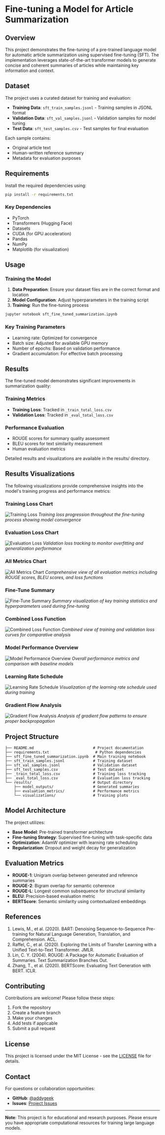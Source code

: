 # Fine-tuning a Model for Article Summarization

## Overview
This project demonstrates the fine-tuning of a pre-trained language model for automatic article summarization using supervised fine-tuning (SFT). The implementation leverages state-of-the-art transformer models to generate concise and coherent summaries of articles while maintaining key information and context.

## Dataset
The project uses a curated dataset for training and evaluation:
- **Training Data**: `sft_train_samples.jsonl` - Training samples in JSONL format
- **Validation Data**: `sft_val_samples.jsonl` - Validation samples for model tuning
- **Test Data**: `sft_test_samples.csv` - Test samples for final evaluation

Each sample contains:
- Original article text
- Human-written reference summary
- Metadata for evaluation purposes

## Requirements
Install the required dependencies using:
```bash
pip install -r requirements.txt
```

### Key Dependencies
- PyTorch
- Transformers (Hugging Face)
- Datasets
- CUDA (for GPU acceleration)
- Pandas
- NumPy
- Matplotlib (for visualization)

## Usage
### Training the Model
1. **Data Preparation**: Ensure your dataset files are in the correct format and location
2. **Model Configuration**: Adjust hyperparameters in the training script
3. **Training**: Run the fine-tuning process

```bash
jupyter notebook sft_fine_tuned_summarization.ipynb
```

### Key Training Parameters
- Learning rate: Optimized for convergence
- Batch size: Adjusted for available GPU memory
- Number of epochs: Based on validation performance
- Gradient accumulation: For effective batch processing

## Results
The fine-tuned model demonstrates significant improvements in summarization quality:

### Training Metrics
- **Training Loss**: Tracked in `_train_total_loss.csv`
- **Validation Loss**: Tracked in `_eval_total_loss.csv`

### Performance Evaluation
- ROUGE scores for summary quality assessment
- BLEU scores for text similarity measurement
- Human evaluation metrics

Detailed results and visualizations are available in the results/ directory.

## Results Visualizations

The following visualizations provide comprehensive insights into the model's training progress and performance metrics:

### Training Loss Chart
![Training Loss](https://raw.githubusercontent.com/addygeek/Fine-tuning-a-model-for-article-summarization/main/results/training_loss.png)
*Training loss progression throughout the fine-tuning process showing model convergence*

### Evaluation Loss Chart
![Evaluation Loss](https://raw.githubusercontent.com/addygeek/Fine-tuning-a-model-for-article-summarization/main/results/evaluation_loss.png)
*Validation loss tracking to monitor overfitting and generalization performance*

### All Metrics Chart
![All Metrics Chart](https://raw.githubusercontent.com/addygeek/Fine-tuning-a-model-for-article-summarization/main/results/all_metrics_chart.png)
*Comprehensive view of all evaluation metrics including ROUGE scores, BLEU scores, and loss functions*

### Fine-Tune Summary
![Fine-Tune Summary](https://raw.githubusercontent.com/addygeek/Fine-tuning-a-model-for-article-summarization/main/results/fine_tune_summary.png)
*Summary visualization of key training statistics and hyperparameters used during fine-tuning*

### Combined Loss Function
![Combined Loss Function](https://raw.githubusercontent.com/addygeek/Fine-tuning-a-model-for-article-summarization/main/results/combined_loss_function.png)
*Combined view of training and validation loss curves for comparative analysis*

### Model Performance Overview
![Model Performance Overview](https://raw.githubusercontent.com/addygeek/Fine-tuning-a-model-for-article-summarization/main/results/model_performance_overview.png)
*Overall performance metrics and comparison with baseline models*

### Learning Rate Schedule
![Learning Rate Schedule](https://raw.githubusercontent.com/addygeek/Fine-tuning-a-model-for-article-summarization/main/results/learning_rate_schedule.png)
*Visualization of the learning rate schedule used during training*

### Gradient Flow Analysis
![Gradient Flow Analysis](https://raw.githubusercontent.com/addygeek/Fine-tuning-a-model-for-article-summarization/main/results/gradient_flow_analysis.png)
*Analysis of gradient flow patterns to ensure proper backpropagation*

## Project Structure
```
├── README.md                           # Project documentation
├── requirements.txt                     # Python dependencies
├── sft_fine_tuned_summarization.ipynb  # Main training notebook
├── sft_train_samples.jsonl             # Training dataset
├── sft_val_samples.jsonl               # Validation dataset
├── sft_test_samples.csv                # Test dataset
├── _train_total_loss.csv               # Training loss tracking
├── _eval_total_loss.csv                # Evaluation loss tracking
└── results/                            # Output directory
    ├── model_outputs/                  # Generated summaries
    ├── evaluation_metrics/             # Performance metrics
    └── visualizations/                 # Training plots
```

## Model Architecture
The project utilizes:
- **Base Model**: Pre-trained transformer architecture
- **Fine-tuning Strategy**: Supervised fine-tuning with task-specific data
- **Optimization**: AdamW optimizer with learning rate scheduling
- **Regularization**: Dropout and weight decay for generalization

## Evaluation Metrics
- **ROUGE-1**: Unigram overlap between generated and reference summaries
- **ROUGE-2**: Bigram overlap for semantic coherence
- **ROUGE-L**: Longest common subsequence for structural similarity
- **BLEU**: Precision-based evaluation metric
- **BERTScore**: Semantic similarity using contextualized embeddings

## References
1. Lewis, M., et al. (2020). BART: Denoising Sequence-to-Sequence Pre-training for Natural Language Generation, Translation, and Comprehension. ACL.
2. Raffel, C., et al. (2020). Exploring the Limits of Transfer Learning with a Unified Text-to-Text Transformer. JMLR.
3. Lin, C. Y. (2004). ROUGE: A Package for Automatic Evaluation of Summaries. Text Summarization Branches Out.
4. Zhang, T., et al. (2020). BERTScore: Evaluating Text Generation with BERT. ICLR.

## Contributing
Contributions are welcome! Please follow these steps:
1. Fork the repository
2. Create a feature branch
3. Make your changes
4. Add tests if applicable
5. Submit a pull request

## License
This project is licensed under the MIT License - see the [LICENSE](LICENSE) file for details.

## Contact
For questions or collaboration opportunities:
- **GitHub**: [@addygeek](https://github.com/addygeek)
- **Issues**: [Project Issues](https://github.com/addygeek/Fine-tuning-a-model-for-article-summarization/issues)

---

**Note**: This project is for educational and research purposes. Please ensure you have appropriate computational resources for training large language models.
